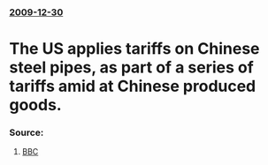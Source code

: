 ### [2009-12-30](/news/2009/12/30/index.md)

#  The US applies tariffs on Chinese steel pipes, as part of a series of tariffs amid at Chinese produced goods. 




### Source:

1. [BBC](http://news.bbc.co.uk/2/hi/business/8435608.stm)
